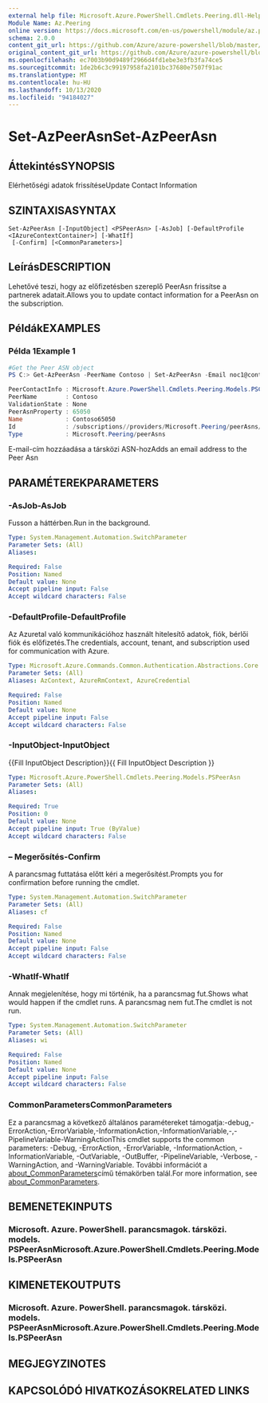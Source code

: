 ```yaml
---
external help file: Microsoft.Azure.PowerShell.Cmdlets.Peering.dll-Help.xml
Module Name: Az.Peering
online version: https://docs.microsoft.com/en-us/powershell/module/az.peering/set-azpeerasn
schema: 2.0.0
content_git_url: https://github.com/Azure/azure-powershell/blob/master/src/Peering/Peering/help/Set-AzPeerAsn.md
original_content_git_url: https://github.com/Azure/azure-powershell/blob/master/src/Peering/Peering/help/Set-AzPeerAsn.md
ms.openlocfilehash: ec7003b90d9489f2966d4fd1ebe3e3fb3fa74ce5
ms.sourcegitcommit: 1de2b6c3c99197958fa2101bc37680e7507f91ac
ms.translationtype: MT
ms.contentlocale: hu-HU
ms.lasthandoff: 10/13/2020
ms.locfileid: "94184027"
---
```

# <span data-ttu-id="1e963-101">Set-AzPeerAsn</span><span class="sxs-lookup"><span data-stu-id="1e963-101">Set-AzPeerAsn</span></span>

## <span data-ttu-id="1e963-102">Áttekintés</span><span class="sxs-lookup"><span data-stu-id="1e963-102">SYNOPSIS</span></span>
<span data-ttu-id="1e963-103">Elérhetőségi adatok frissítése</span><span class="sxs-lookup"><span data-stu-id="1e963-103">Update Contact Information</span></span>

## <span data-ttu-id="1e963-104">SZINTAXISA</span><span class="sxs-lookup"><span data-stu-id="1e963-104">SYNTAX</span></span>

```
Set-AzPeerAsn [-InputObject] <PSPeerAsn> [-AsJob] [-DefaultProfile <IAzureContextContainer>] [-WhatIf]
 [-Confirm] [<CommonParameters>]
```

## <span data-ttu-id="1e963-105">Leírás</span><span class="sxs-lookup"><span data-stu-id="1e963-105">DESCRIPTION</span></span>
<span data-ttu-id="1e963-106">Lehetővé teszi, hogy az előfizetésben szereplő PeerAsn frissítse a partnerek adatait.</span><span class="sxs-lookup"><span data-stu-id="1e963-106">Allows you to update contact information for a PeerAsn on the subscription.</span></span>

## <span data-ttu-id="1e963-107">Példák</span><span class="sxs-lookup"><span data-stu-id="1e963-107">EXAMPLES</span></span>

### <span data-ttu-id="1e963-108">Példa 1</span><span class="sxs-lookup"><span data-stu-id="1e963-108">Example 1</span></span>
```powershell
#Get the Peer ASN object
PS C:> Get-AzPeerAsn -PeerName Contoso | Set-AzPeerAsn -Email noc1@contoso.com

PeerContactInfo : Microsoft.Azure.PowerShell.Cmdlets.Peering.Models.PSContactInfo
PeerName        : Contoso
ValidationState : None
PeerAsnProperty : 65050
Name            : Contoso65050
Id              : /subscriptions//providers/Microsoft.Peering/peerAsns/Contoso65050
Type            : Microsoft.Peering/peerAsns
```

<span data-ttu-id="1e963-109">E-mail-cím hozzáadása a társközi ASN-hoz</span><span class="sxs-lookup"><span data-stu-id="1e963-109">Adds an email address to the Peer Asn</span></span>

## <span data-ttu-id="1e963-110">PARAMÉTEREK</span><span class="sxs-lookup"><span data-stu-id="1e963-110">PARAMETERS</span></span>

### <span data-ttu-id="1e963-111">-AsJob</span><span class="sxs-lookup"><span data-stu-id="1e963-111">-AsJob</span></span>
<span data-ttu-id="1e963-112">Fusson a háttérben.</span><span class="sxs-lookup"><span data-stu-id="1e963-112">Run in the background.</span></span>

```yaml
Type: System.Management.Automation.SwitchParameter
Parameter Sets: (All)
Aliases:

Required: False
Position: Named
Default value: None
Accept pipeline input: False
Accept wildcard characters: False
```

### <span data-ttu-id="1e963-113">-DefaultProfile</span><span class="sxs-lookup"><span data-stu-id="1e963-113">-DefaultProfile</span></span>
<span data-ttu-id="1e963-114">Az Azuretal való kommunikációhoz használt hitelesítő adatok, fiók, bérlői fiók és előfizetés.</span><span class="sxs-lookup"><span data-stu-id="1e963-114">The credentials, account, tenant, and subscription used for communication with Azure.</span></span>

```yaml
Type: Microsoft.Azure.Commands.Common.Authentication.Abstractions.Core.IAzureContextContainer
Parameter Sets: (All)
Aliases: AzContext, AzureRmContext, AzureCredential

Required: False
Position: Named
Default value: None
Accept pipeline input: False
Accept wildcard characters: False
```

### <span data-ttu-id="1e963-115">-InputObject</span><span class="sxs-lookup"><span data-stu-id="1e963-115">-InputObject</span></span>
<span data-ttu-id="1e963-116">{{Fill InputObject Description}}</span><span class="sxs-lookup"><span data-stu-id="1e963-116">{{ Fill InputObject Description }}</span></span>

```yaml
Type: Microsoft.Azure.PowerShell.Cmdlets.Peering.Models.PSPeerAsn
Parameter Sets: (All)
Aliases:

Required: True
Position: 0
Default value: None
Accept pipeline input: True (ByValue)
Accept wildcard characters: False
```

### <span data-ttu-id="1e963-117">– Megerősítés</span><span class="sxs-lookup"><span data-stu-id="1e963-117">-Confirm</span></span>
<span data-ttu-id="1e963-118">A parancsmag futtatása előtt kéri a megerősítést.</span><span class="sxs-lookup"><span data-stu-id="1e963-118">Prompts you for confirmation before running the cmdlet.</span></span>

```yaml
Type: System.Management.Automation.SwitchParameter
Parameter Sets: (All)
Aliases: cf

Required: False
Position: Named
Default value: None
Accept pipeline input: False
Accept wildcard characters: False
```

### <span data-ttu-id="1e963-119">-WhatIf</span><span class="sxs-lookup"><span data-stu-id="1e963-119">-WhatIf</span></span>
<span data-ttu-id="1e963-120">Annak megjelenítése, hogy mi történik, ha a parancsmag fut.</span><span class="sxs-lookup"><span data-stu-id="1e963-120">Shows what would happen if the cmdlet runs.</span></span> <span data-ttu-id="1e963-121">A parancsmag nem fut.</span><span class="sxs-lookup"><span data-stu-id="1e963-121">The cmdlet is not run.</span></span>

```yaml
Type: System.Management.Automation.SwitchParameter
Parameter Sets: (All)
Aliases: wi

Required: False
Position: Named
Default value: None
Accept pipeline input: False
Accept wildcard characters: False
```

### <span data-ttu-id="1e963-122">CommonParameters</span><span class="sxs-lookup"><span data-stu-id="1e963-122">CommonParameters</span></span>
<span data-ttu-id="1e963-123">Ez a parancsmag a következő általános paramétereket támogatja:-debug,-ErrorAction,-ErrorVariable,-InformationAction,-InformationVariable,-,-PipelineVariable-WarningAction</span><span class="sxs-lookup"><span data-stu-id="1e963-123">This cmdlet supports the common parameters: -Debug, -ErrorAction, -ErrorVariable, -InformationAction, -InformationVariable, -OutVariable, -OutBuffer, -PipelineVariable, -Verbose, -WarningAction, and -WarningVariable.</span></span> <span data-ttu-id="1e963-124">További információt a [about_CommonParameters](http://go.microsoft.com/fwlink/?LinkID=113216)című témakörben talál.</span><span class="sxs-lookup"><span data-stu-id="1e963-124">For more information, see [about_CommonParameters](http://go.microsoft.com/fwlink/?LinkID=113216).</span></span>

## <span data-ttu-id="1e963-125">BEMENETEK</span><span class="sxs-lookup"><span data-stu-id="1e963-125">INPUTS</span></span>

### <span data-ttu-id="1e963-126">Microsoft. Azure. PowerShell. parancsmagok. társközi. models. PSPeerAsn</span><span class="sxs-lookup"><span data-stu-id="1e963-126">Microsoft.Azure.PowerShell.Cmdlets.Peering.Models.PSPeerAsn</span></span>

## <span data-ttu-id="1e963-127">KIMENETEK</span><span class="sxs-lookup"><span data-stu-id="1e963-127">OUTPUTS</span></span>

### <span data-ttu-id="1e963-128">Microsoft. Azure. PowerShell. parancsmagok. társközi. models. PSPeerAsn</span><span class="sxs-lookup"><span data-stu-id="1e963-128">Microsoft.Azure.PowerShell.Cmdlets.Peering.Models.PSPeerAsn</span></span>

## <span data-ttu-id="1e963-129">MEGJEGYZI</span><span class="sxs-lookup"><span data-stu-id="1e963-129">NOTES</span></span>

## <span data-ttu-id="1e963-130">KAPCSOLÓDÓ HIVATKOZÁSOK</span><span class="sxs-lookup"><span data-stu-id="1e963-130">RELATED LINKS</span></span>
